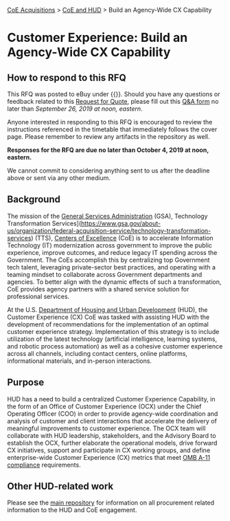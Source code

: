 [CoE Acquisitions](https://github.com/GSA/coe-acquisitions) > [CoE and HUD](https://github.com/GSA/coe-hud-acquisitions) > Build an Agency-Wide CX Capability

# Customer Experience: Build an Agency-Wide CX Capability

## How to respond to this RFQ

This RFQ was posted to eBuy under {{}}. Should you have any questions or feedback related to this [Request for Quote](https://github.com/GSA/coe-hud-acq-agency-wide-cx/blob/master/RFQ-Agency-Wide-CX-Capability.pdf), please fill out this [Q&A form](https://docs.google.com/forms/d/e/1FAIpQLSe8xyMSLOajlx_IQMEaN-j8WCJB-pLbQiWRJWzr8n1GiOderA/viewform) no later than *September 26, 2019 at noon, eastern*.

Anyone interested in responding to this RFQ is encouraged to review the instructions referenced in the timetable that immediately follows the cover page. Please remember to review any artifacts in the repository as well.

**Responses for the RFQ are due no later than October 4, 2019 at noon, eastern.**

We cannot commit to considering anything sent to us after the deadline above or sent via any other medium.

## Background

The mission of the [General Services Administration](https://www.gsa.gov/) (GSA), Technology Transformation Services](https://www.gsa.gov/about-us/organization/federal-acquisition-service/technology-transformation-services) (TTS), [Centers of Excellence](https://coe.gsa.gov/) (CoE) is to accelerate Information Technology (IT) modernization across government to improve the public experience, improve outcomes, and reduce legacy IT spending across the Government. The CoEs accomplish this by centralizing top Government tech talent, leveraging private-sector best practices, and operating with a teaming mindset to collaborate across Government departments and agencies. To better align with the dynamic effects of such a transformation, CoE provides agency partners with a shared service solution for professional services.

At the U.S. [Department of Housing and Urban Development](https://www.hud.gov/) (HUD), the Customer Experience (CX) CoE was tasked with assisting HUD with the development of recommendations for the implementation of an optimal customer experience strategy. Implementation of this strategy is to include utilization of the latest technology (artificial intelligence, learning systems, and robotic process automation) as well as a cohesive customer experience across all channels, including contact centers, online platforms, informational materials, and in-person interactions.

## Purpose

HUD has a need to build a centralized Customer Experience Capability, in the form of an Office of Customer Experience (OCX) under the Chief Operating Officer (COO) in order to provide agency-wide coordination and analysis of customer and client interactions that accelerate the delivery of meaningful improvements to customer experience. The OCX team will collaborate with HUD leadership, stakeholders, and the Advisory Board to establish the OCX, further elaborate the operational models, drive forward CX initiatives, support and participate in CX working groups, and define enterprise-wide Customer Experience (CX) metrics that meet [OMB A-11 compliance](https://www.whitehouse.gov/wp-content/uploads/2018/06/a11.pdf) requirements.

## Other HUD-related work
Please see the [main repository](https://github.com/GSA/coe-hud-acquisitions/) for information on all procurement related information to the HUD and CoE engagement.
